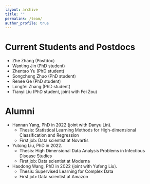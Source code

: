 ```yaml
---
layout: archive
title: ""
permalink: /team/
author_profile: true
---
```


# Current Students and Postdocs

-   Zhe Zhang (Postdoc)
-   Wanting Jin (PhD student)
-   Zhentao Yu (PhD student)
-   Songcheng Zhuo (PhD student)
-   Renee Ge (PhD student)
-   Longfei Zhang (PhD student)
-   Tianyi Liu (PhD student, joint with Fei Zou)


# Alumni

-   Hannan Yang, PhD in 2022 (joint with Danyu Lin).
    -   Thesis: Statistical Learning Methods for High-dimensional Classification and Regression
    -   First job: Data scientist at Novartis
-   Yutong Liu, PhD in 2022.
    -   Thesis: High Dimensional Data Analysis Problems in Infectious Disease Studies
    -   First job: Data scientist at Moderna
-   Haodong Wang, PhD in 2022 (joint with Yufeng Liu).
    -   Thesis: Supervised Learning for Complex Data
    -   First job: Data scientist at Amazon

